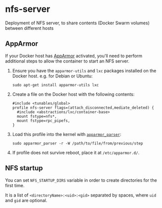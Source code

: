 # nfs-server

Deployment of NFS server, to share contents (Docker Swarm volumes) between different hosts

## AppArmor

If your Docker host has [AppArmor](https://wiki.ubuntu.com/AppArmor) activated, you'll need to perform additional steps to allow the container to start an NFS server.

1. Ensure you have the `apparmor-utils` and `lxc` packages installed on the Docker host. e.g. for Debian or Ubuntu:

       sudo apt-get install apparmor-utils lxc

1. Create a file on the Docker host with the following contents:

       #include <tunables/global>
       profile nfs-server flags=(attach_disconnected,mediate_deleted) {
         #include <abstractions/lxc/container-base>
         mount fstype=nfs*,
         mount fstype=rpc_pipefs,
       }

1. Load this profile into the kernel with [`apparmor_parser`](http://manpages.ubuntu.com/manpages/xenial/man8/apparmor_parser.8.html):

       sudo apparmor_parser -r -W /path/to/file/from/previous/step

1. If profile does not survive reboot, place it at `/etc/apparmor.d/`.

## NFS startup

You can set `NFS_STARTUP_DIRS` variable in order to create directories for the first time.

It is a list of `<directoryName>:<uid>:<gid>` separated by spaces, where `uid` and `gid` are optional.
